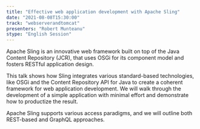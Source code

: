 ```yaml
---
title: "Effective web application development with Apache Sling"
date: "2021-08-08T15:30:00" 
track: "webserverandtomcat"
presenters: "Robert Munteanu"
stype: "English Session"
---
```

Apache Sling is an innovative web framework built on top of the Java Content Repository (JCR), that uses OSGi for its component model and fosters RESTful application design.
 

 This talk shows how Sling integrates various standard-based technologies, like OSGi and the Content Repository API for Java to create a coherent framework for web application development. We will walk through the development of a simple application with minimal effort and demonstrate how to productize the result.
 

 Apache Sling supports various access paradigms, and we will outline both REST-based and GraphQL approaches.